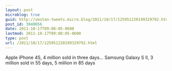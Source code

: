 ```yaml
---
layout: post
microblog: true
guid: http://vmstan-tweets.micro.blog/2011/10/17/125951220199329792.html
post_id: 3040056
date: 2011-10-17T09:08:05-0600
lastmod: 2011-10-17T09:08:05-0600
type: post
url: /2011/10/17/125951220199329792.html
---
```

Apple iPhone 4S, 4 million sold in three days… Samsung Galaxy S II, 3 million sold in 55 days, 5 million in 85 days
